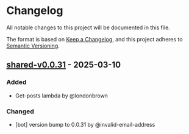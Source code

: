 # Changelog

All notable changes to this project will be documented in this file.

The format is based on [Keep a Changelog](https://keepachangelog.com/en/1.0.0/),
and this project adheres to [Semantic Versioning](https://semver.org/spec/v2.0.0.html).

## [shared-v0.0.31] - 2025-03-10

### Added
- Get-posts lambda by @londonbrown

### Changed
- [bot] version bump to 0.0.31 by @invalid-email-address

[shared-v0.0.31]: https://github.com/londonbrown/blog-lambdas/compare/v0.0.30..shared-v0.0.31

<!-- generated by git-cliff -->
